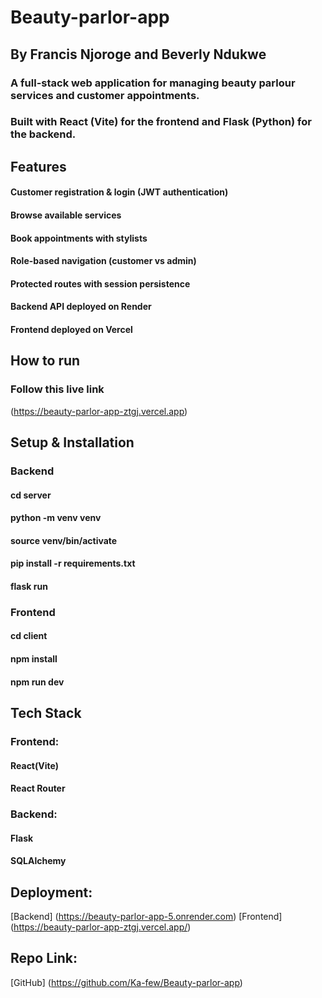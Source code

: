 # Beauty-parlor-app
## By Francis Njoroge and Beverly Ndukwe

### A full-stack web application for managing beauty parlour services and customer appointments.
### Built with React (Vite) for the frontend and Flask (Python) for the backend.

## Features
#### Customer registration & login (JWT authentication)
#### Browse available services
#### Book appointments with stylists
#### Role-based navigation (customer vs admin)
#### Protected routes with session persistence
#### Backend API deployed on Render
#### Frontend deployed on Vercel

## How to run
### Follow this live link
(https://beauty-parlor-app-ztgj.vercel.app)

## Setup & Installation
### Backend
#### cd server
#### python -m venv venv
#### source venv/bin/activate
#### pip install -r requirements.txt
#### flask run

### Frontend
#### cd client
#### npm install
#### npm run dev

## Tech Stack
### Frontend:
#### React(Vite)
#### React Router

### Backend:
#### Flask
#### SQLAlchemy

## Deployment:
[Backend] (https://beauty-parlor-app-5.onrender.com)
[Frontend] (https://beauty-parlor-app-ztgj.vercel.app/)

## Repo Link:
[GitHub] (https://github.com/Ka-few/Beauty-parlor-app)